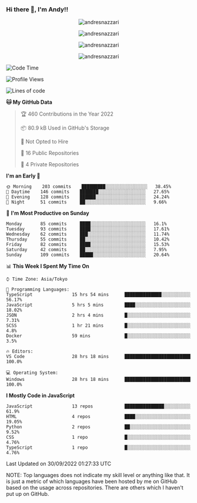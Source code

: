 ### Hi there 👋, I'm Andy!!

<p align="center" >
  <img src="https://github-profile-trophy.vercel.app/?username=AndresNazzari&theme=dracula&column=-1" alt="andresnazzari"/>
</p>

<p align="center">
  <img  src="https://github-readme-stats.vercel.app/api?username=AndresNazzari&count_private=true&show_icons=true&theme=dracula" alt="andresnazzari"/>
</p>
<p align="center">
  <img  src="https://github-readme-stats.vercel.app/api/top-langs/?username=AndresNazzari&layout=compact" alt="andresnazzari"/>
</p>
<p align="center" >
  <img src="https://github-readme-stats.vercel.app/api/wakatime?username=AndresNazzari" alt="andresnazzari"/>
</p>

<!--START_SECTION:waka-->
![Code Time](http://img.shields.io/badge/Code%20Time-190%20hrs%2045%20mins-blue)

![Profile Views](http://img.shields.io/badge/Profile%20Views-1-blue)

![Lines of code](https://img.shields.io/badge/From%20Hello%20World%20I%27ve%20Written-289%20Thousand%20lines%20of%20code-blue)

**🐱 My GitHub Data** 

> 🏆 460 Contributions in the Year 2022
 > 
> 📦 80.9 kB Used in GitHub's Storage 
 > 
> 🚫 Not Opted to Hire
 > 
> 📜 16 Public Repositories 
 > 
> 🔑 4 Private Repositories  
 > 
**I'm an Early 🐤** 

```text
🌞 Morning    203 commits    █████████░░░░░░░░░░░░░░░░   38.45% 
🌆 Daytime    146 commits    ███████░░░░░░░░░░░░░░░░░░   27.65% 
🌃 Evening    128 commits    ██████░░░░░░░░░░░░░░░░░░░   24.24% 
🌙 Night      51 commits     ██░░░░░░░░░░░░░░░░░░░░░░░   9.66%

```
📅 **I'm Most Productive on Sunday** 

```text
Monday       85 commits     ████░░░░░░░░░░░░░░░░░░░░░   16.1% 
Tuesday      93 commits     ████░░░░░░░░░░░░░░░░░░░░░   17.61% 
Wednesday    62 commits     ███░░░░░░░░░░░░░░░░░░░░░░   11.74% 
Thursday     55 commits     ██░░░░░░░░░░░░░░░░░░░░░░░   10.42% 
Friday       82 commits     ████░░░░░░░░░░░░░░░░░░░░░   15.53% 
Saturday     42 commits     ██░░░░░░░░░░░░░░░░░░░░░░░   7.95% 
Sunday       109 commits    █████░░░░░░░░░░░░░░░░░░░░   20.64%

```


📊 **This Week I Spent My Time On** 

```text
⌚︎ Time Zone: Asia/Tokyo

💬 Programming Languages: 
TypeScript               15 hrs 54 mins      ██████████████░░░░░░░░░░░   56.17% 
JavaScript               5 hrs 5 mins        ████░░░░░░░░░░░░░░░░░░░░░   18.02% 
JSON                     2 hrs 4 mins        █░░░░░░░░░░░░░░░░░░░░░░░░   7.31% 
SCSS                     1 hr 21 mins        █░░░░░░░░░░░░░░░░░░░░░░░░   4.8% 
Docker                   59 mins             █░░░░░░░░░░░░░░░░░░░░░░░░   3.5%

🔥 Editors: 
VS Code                  28 hrs 18 mins      █████████████████████████   100.0%

💻 Operating System: 
Windows                  28 hrs 18 mins      █████████████████████████   100.0%

```

**I Mostly Code in JavaScript** 

```text
JavaScript               13 repos            ███████████████░░░░░░░░░░   61.9% 
HTML                     4 repos             ████░░░░░░░░░░░░░░░░░░░░░   19.05% 
Python                   2 repos             ██░░░░░░░░░░░░░░░░░░░░░░░   9.52% 
CSS                      1 repo              █░░░░░░░░░░░░░░░░░░░░░░░░   4.76% 
TypeScript               1 repo              █░░░░░░░░░░░░░░░░░░░░░░░░   4.76%

```



 Last Updated on 30/09/2022 01:27:33 UTC
<!--END_SECTION:waka-->

NOTE: Top languages does not indicate my skill level or anything like that. It is just a metric of which languages have been hosted by me on GitHub based on the usage across repositories. There are others which I haven't put up on GitHub.

<!-- Here are some ideas to get you started:

-   🔭 I’m currently working on ...
-   🌱 I’m currently learning ...
-   👯 I’m looking to collaborate on ...
-   🤔 I’m looking for help with ...
-   💬 Ask me about ...
-   📫 How to reach me: ...
-   😄 Pronouns: ...
-   ⚡ Fun fact: ... -->

